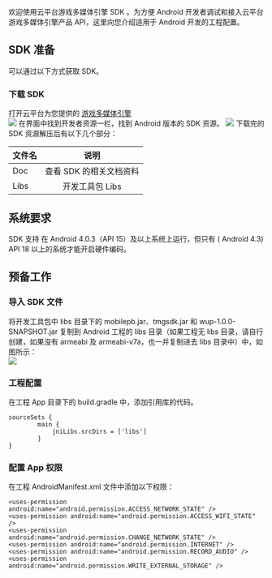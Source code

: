 欢迎使用云平台游戏多媒体引擎 SDK 。为方便 Android 开发者调试和接入云平台游戏多媒体引擎产品 API，这里向您介绍适用于 Android 开发的工程配置。

## SDK 准备
可以通过以下方式获取 SDK。

### 下载 SDK 
打开云平台为您提供的 [游戏多媒体引擎](/product/tmg?idx=1)  
![](http://imgcache.tcecqpoc.fsphere.cn/image/main.qcloudimg.com/raw/0372fd5cef701700a372599913829393.png)
在界面中找到开发者资源一栏，找到 Android 版本的 SDK 资源。
![](http://imgcache.tcecqpoc.fsphere.cn/image/main.qcloudimg.com/raw/44a32b4b1baaa3d506f5fa5b0e10c005.png)
下载完的 SDK 资源解压后有以下几个部分：

|文件名       | 说明           
| ------------- |:-------------:|
| Doc    	|查看 SDK 的相关文档资料|
| Libs     	| 开发工具包 Libs     |

## 系统要求
SDK 支持 在 Android 4.0.3（API 15）及以上系统上运行，但只有 ( Android 4.3) API 18 以上的系统才能开启硬件编码。

## 预备工作
### 导入 SDK 文件  
将开发工具包中 libs 目录下的 mobilepb.jar、tmgsdk.jar 和 wup-1.0.0-SNAPSHOT.jar 复制到 Android 工程的 libs 目录（如果工程无 libs 目录，请自行创建，如果没有 armeabi 及 armeabi-v7a，也一并复制进去 libs 目录中）中，如图所示：  
![](http://imgcache.tcecqpoc.fsphere.cn/image/main.qcloudimg.com/raw/2d35214a4bda9fdd36de0527a6bfa0e7.png)

### 工程配置  
在工程 App 目录下的 build.gradle 中，添加引用库的代码。  
```
sourceSets {
        main {
            jniLibs.srcDirs = ['libs']
        }
}
```  

### 配置 App 权限  
在工程 AndroidManifest.xml 文件中添加以下权限：
```
<uses-permission android:name="android.permission.ACCESS_NETWORK_STATE" />
<uses-permission android:name="android.permission.ACCESS_WIFI_STATE" />
<uses-permission android:name="android.permission.CHANGE_NETWORK_STATE" />
<uses-permission android:name="android.permission.INTERNET" />
<uses-permission android:name="android.permission.RECORD_AUDIO" />
<uses-permission android:name="android.permission.WRITE_EXTERNAL_STORAGE" />
```
